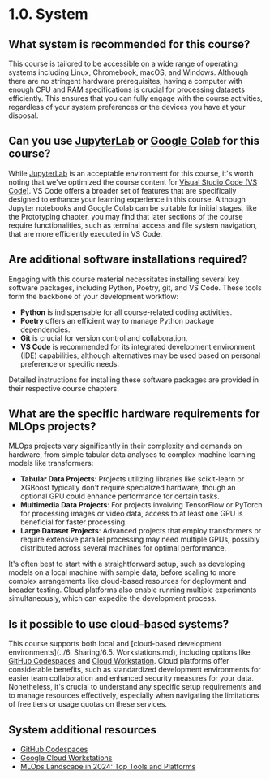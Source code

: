 # 1.0. System

## What system is recommended for this course?

This course is tailored to be accessible on a wide range of operating systems including Linux, Chromebook, macOS, and Windows. Although there are no stringent hardware prerequisites, having a computer with enough CPU and RAM specifications is crucial for processing datasets efficiently. This ensures that you can fully engage with the course activities, regardless of your system preferences or the devices you have at your disposal.

## Can you use [JupyterLab](https://jupyterlab.readthedocs.io/en/latest/) or [Google Colab](https://colab.google/) for this course?

While [JupyterLab](https://jupyterlab.readthedocs.io/en/latest/) is an acceptable environment for this course, it's worth noting that we've optimized the course content for [Visual Studio Code (VS Code)](https://code.visualstudio.com/). VS Code offers a broader set of features that are specifically designed to enhance your learning experience in this course. Although Jupyter notebooks and Google Colab can be suitable for initial stages, like the Prototyping chapter, you may find that later sections of the course require functionalities, such as terminal access and file system navigation, that are more efficiently executed in VS Code.

## Are additional software installations required?

Engaging with this course material necessitates installing several key software packages, including Python, Poetry, git, and VS Code. These tools form the backbone of your development workflow:

- **Python** is indispensable for all course-related coding activities.
- **Poetry** offers an efficient way to manage Python package dependencies.
- **Git** is crucial for version control and collaboration.
- **VS Code** is recommended for its integrated development environment (IDE) capabilities, although alternatives may be used based on personal preference or specific needs.

Detailed instructions for installing these software packages are provided in their respective course chapters.

## What are the specific hardware requirements for MLOps projects?

MLOps projects vary significantly in their complexity and demands on hardware, from simple tabular data analyses to complex machine learning models like transformers:

- **Tabular Data Projects**: Projects utilizing libraries like scikit-learn or XGBoost typically don't require specialized hardware, though an optional GPU could enhance performance for certain tasks.
- **Multimedia Data Projects**: For projects involving TensorFlow or PyTorch for processing images or video data, access to at least one GPU is beneficial for faster processing.
- **Large Dataset Projects**: Advanced projects that employ transformers or require extensive parallel processing may need multiple GPUs, possibly distributed across several machines for optimal performance.

It's often best to start with a straightforward setup, such as developing models on a local machine with sample data, before scaling to more complex arrangements like cloud-based resources for deployment and broader testing. Cloud platforms also enable running multiple experiments simultaneously, which can expedite the development process.

## Is it possible to use cloud-based systems?

This course supports both local and [cloud-based development environments](../6. Sharing/6.5. Workstations.md), including options like [GitHub Codespaces](https://github.com/features/codespaces) and [Cloud Workstation](https://cloud.google.com/workstations). Cloud platforms offer considerable benefits, such as standardized development environments for easier team collaboration and enhanced security measures for your data. Nonetheless, it's crucial to understand any specific setup requirements and to manage resources effectively, especially when navigating the limitations of free tiers or usage quotas on these services.

## System additional resources

- [GitHub Codespaces](https://github.com/features/codespaces)
- [Google Cloud Workstations](https://cloud.google.com/workstations)
- [MLOps Landscape in 2024: Top Tools and Platforms](https://neptune.ai/blog/mlops-tools-platforms-landscape)
